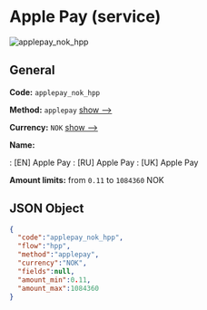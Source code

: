 
# Apple Pay (service) 
![applepay_nok_hpp](https://static.openfintech.io/payment_methods/applepay_nok_hpp/logo.svg?w=400&c=v0.59.26#w200)  

## General 
 
**Code:** `applepay_nok_hpp` 
 
**Method:** `applepay` 
 [show -->](/payment-methods/applepay/) 
 
**Currency:** `NOK` [show -->](/currencies/NOK/) 
 
**Name:** 
 
:	[EN] Apple Pay 
:	[RU] Apple Pay 
:	[UK] Apple Pay 
 
**Amount limits:** from `0.11` to `1084360` NOK 

## JSON Object 

```json
{
  "code":"applepay_nok_hpp",
  "flow":"hpp",
  "method":"applepay",
  "currency":"NOK",
  "fields":null,
  "amount_min":0.11,
  "amount_max":1084360
}
```  
